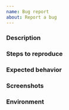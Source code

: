 ```yaml
---
name: Bug report
about: Report a bug
---
```


### Description

### Steps to reproduce

### Expected behavior

### Screenshots

### Environment


